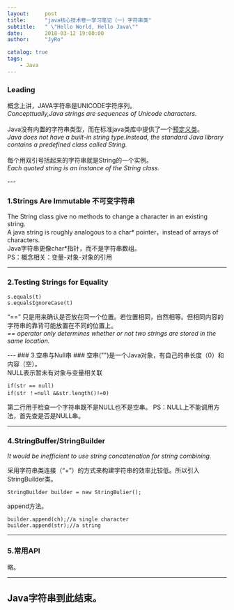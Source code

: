 ```yaml
---
layout:     post
title:      "java核心技术卷一学习笔记（一）字符串类"
subtitle:   " \"Hello World, Hello Java\""
date:       2018-03-12 19:00:00
author:     "JyRo"

catalog: true
tags:
    - Java 
---
```


### Leading

概念上讲，JAVA字符串是UNICODE字符序列。<br/>
<i>Concepttually,Java strings are sequences of Unicode characters.</i><br /><br />
Java没有内置的字符串类型，而在标准java类库中提供了一个<u>预定义类</u>。<br/>
<i>Java does not have a built-in string type.Instead, the standard Java library contains a predefined class called String.</i>
<br /><br />
每个用双引号括起来的字符串就是String的一个实例。<br />
<i>Each quoted string is an instance of the String class.</i>
</p>
---

### 1.Strings Are Immutable  不可变字符串 ###
The String class give no methods to change a character in an existing string.  
A java string is roughly analogous to a char* pointer，instead of arrays of characters.<br/>
Java字符串更像char*指针，而不是字符串数组。
<br/>
PS：概念相关：变量-对象-对象的引用

---

### 2.Testing Strings for Equality ###
	s.equals(t)
	s.equalsIgnoreCase(t)
<p>
“==” 只是用来确认是否放在同一个位置。若位置相同，自然相等。但相同内容的字符串的靠背可能放置在不同的位置上。<br/>
<i> == operator only determines whether or not two strings are stored in the same location. </i>
</p>
---
### 3.空串与Null串 ###
空串("")是一个Java对象，有自己的串长度（0）和内容（空）。<br />
NULL表示暂未有对象与变量相关联

	if(str == null)
	if(str ！=null &&str.length()!=0)

第二行用于检查一个字符串既不是NULL也不是空串。
PS：NULL上不能调用方法，首先查是否是NULL串。

---
### 4.StringBuffer/StringBuilder ###

<i>It would be inefficient to use string concatenation for string combining.</i>

采用字符串类连接（“+”）的方式来构建字符串的效率比较低。所以引入StringBuilder类。

	StringBuilder builder = new StringBulier();

append方法。

	builder.append(ch);//a single character 
	builder.append(str);//a string

---
### 5.常用API ###

略。

---

## Java字符串到此结束。 ##


